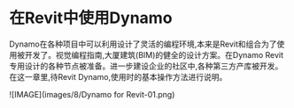 # 在Revit中使用Dynamo


Dynamo在各种项目中可以利用设计了灵活的编程环境,本来是Revit和组合为了使用被开发了。视觉编程指南,大厦建筑(BIM)的健全的设计方案。在Dynamo Revit专用设计的各种节点被准备。进一步建设企业的社区中,各种第三方产库被开发。在这一章里,待Revit Dynamo,使用时的基本操作方法进行说明。


![IMAGE](images/8/Dynamo for Revit-01.png)
